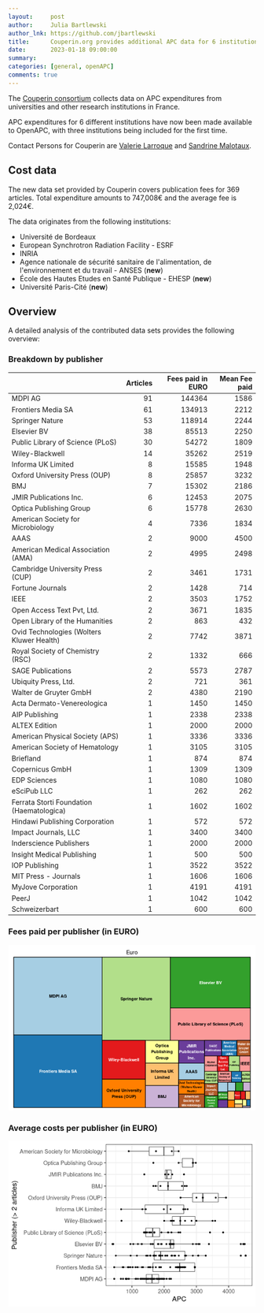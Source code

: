 ```yaml
---
layout:     post
author:     Julia Bartlewski
author_lnk: https://github.com/jbartlewski
title:      Couperin.org provides additional APC data for 6 institutions
date:       2023-01-18 09:00:00
summary:    
categories: [general, openAPC]
comments: true
---
```





The [Couperin consortium](https://couperin.org) collects data on APC expenditures from universities and other research institutions in France. 

APC expenditures for 6 different institutions have now been made available to OpenAPC, with three institutions being included for the first time.

Contact Persons for Couperin are [Valerie Larroque](mailto:valerie.larroque@couperin.org) and [Sandrine Malotaux](mailto:sandrine.malotaux@inp-toulouse.fr).

## Cost data



The new data set provided by Couperin covers publication fees for 369 articles. Total expenditure amounts to 747,008€ and the average fee is 2,024€.

The data originates from the following institutions:

- Université de Bordeaux
- European Synchrotron Radiation Facility - ESRF
- INRIA
- Agence nationale de sécurité sanitaire de l'alimentation, de l'environnement et du travail - ANSES (**new**)
- École des Hautes Etudes en Santé Publique - EHESP (**new**)
- Université Paris-Cité (**new**)



## Overview

A detailed analysis of the contributed data sets provides the following overview:

### Breakdown by publisher


|                                          | Articles| Fees paid in EURO| Mean Fee paid|
|:-----------------------------------------|--------:|-----------------:|-------------:|
|MDPI AG                                   |       91|            144364|          1586|
|Frontiers Media SA                        |       61|            134913|          2212|
|Springer Nature                           |       53|            118914|          2244|
|Elsevier BV                               |       38|             85513|          2250|
|Public Library of Science (PLoS)          |       30|             54272|          1809|
|Wiley-Blackwell                           |       14|             35262|          2519|
|Informa UK Limited                        |        8|             15585|          1948|
|Oxford University Press (OUP)             |        8|             25857|          3232|
|BMJ                                       |        7|             15302|          2186|
|JMIR Publications Inc.                    |        6|             12453|          2075|
|Optica Publishing Group                   |        6|             15778|          2630|
|American Society for Microbiology         |        4|              7336|          1834|
|AAAS                                      |        2|              9000|          4500|
|American Medical Association (AMA)        |        2|              4995|          2498|
|Cambridge University Press (CUP)          |        2|              3461|          1731|
|Fortune Journals                          |        2|              1428|           714|
|IEEE                                      |        2|              3503|          1752|
|Open Access Text Pvt, Ltd.                |        2|              3671|          1835|
|Open Library of the Humanities            |        2|               863|           432|
|Ovid Technologies (Wolters Kluwer Health) |        2|              7742|          3871|
|Royal Society of Chemistry (RSC)          |        2|              1332|           666|
|SAGE Publications                         |        2|              5573|          2787|
|Ubiquity Press, Ltd.                      |        2|               721|           361|
|Walter de Gruyter GmbH                    |        2|              4380|          2190|
|Acta Dermato-Venereologica                |        1|              1450|          1450|
|AIP Publishing                            |        1|              2338|          2338|
|ALTEX Edition                             |        1|              2000|          2000|
|American Physical Society (APS)           |        1|              3336|          3336|
|American Society of Hematology            |        1|              3105|          3105|
|Briefland                                 |        1|               874|           874|
|Copernicus GmbH                           |        1|              1309|          1309|
|EDP Sciences                              |        1|              1080|          1080|
|eSciPub LLC                               |        1|               262|           262|
|Ferrata Storti Foundation (Haematologica) |        1|              1602|          1602|
|Hindawi Publishing Corporation            |        1|               572|           572|
|Impact Journals, LLC                      |        1|              3400|          3400|
|Inderscience Publishers                   |        1|              2000|          2000|
|Insight Medical Publishing                |        1|               500|           500|
|IOP Publishing                            |        1|              3522|          3522|
|MIT Press - Journals                      |        1|              1606|          1606|
|MyJove Corporation                        |        1|              4191|          4191|
|PeerJ                                     |        1|              1042|          1042|
|Schweizerbart                             |        1|               600|           600|

### Fees paid per publisher (in EURO)

![plot of chunk tree_couperin_2023_01_18_full](/figure/tree_couperin_2023_01_18_full-1.png)

###  Average costs per publisher (in EURO)

![plot of chunk box_couperin_2023_01_18_publisher_full](/figure/box_couperin_2023_01_18_publisher_full-1.png)
